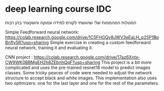 # deep learning course IDC
 המטלות המהממות שלי שהגשתי לקורס למידה עמוקה והשקעתי בהן רבות

Simple Feedforward neural network: https://colab.research.google.com/drive/1C5FHGQy8JWV3eEaLH_p25P1BpBnfIy5R?usp=sharing
Simple exercise in creating a custom feedforward neural network, training it and evaluating it.

CNN project : https://colab.research.google.com/drive/17az6Xntx-CW9WK0BBMgEH2h8ZEbnhQqF?usp=sharing
This project is a bit more complicated and uses the pre-trained resnet18 model to predict images classes. 
Some tricky peaces of code were needed to adjust the network structure to accept black and white images. 
This implementation also uses two optimizers: one for the last layer and one for the rest of the parameters.